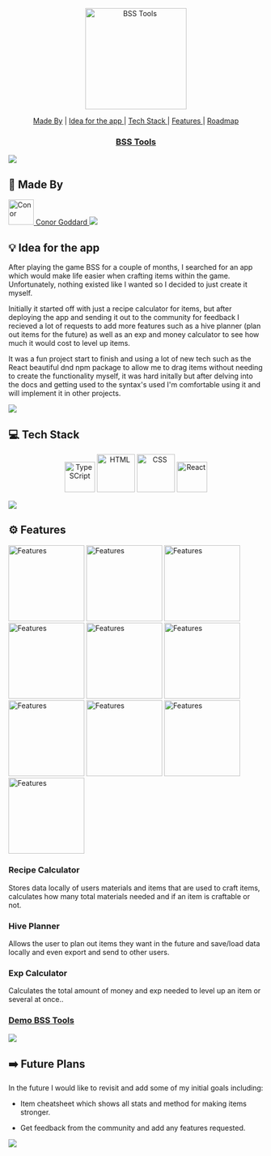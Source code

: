 
<a href="https://bss-tools.netlify.app/">
<p align="center"><img src="https://puu.sh/Jpjnx/71cfa07dda.png" alt="BSS Tools" width="200"/></p>
</a>

<p align="center">
<a href="#-made-by">Made By</a> |
<a href="#-idea-for-the-app"> Idea for the app </a> |
<a href="#-tech-stack"> Tech Stack </a> |
<a href="#%EF%B8%8F-features"> Features </a> |
<a href="#%EF%B8%8F-future-plans"> Roadmap </a>
</p>

<h3 align="center">
<a href="https://bss-tools.netlify.app/">BSS Tools</a> 
</h3>


<img src="https://raw.githubusercontent.com/andreasbm/readme/master/assets/lines/rainbow.png"/>

 ## 👋 Made By

<a href="https://github.com/ConorG1247">
<img src="https://images.weserv.nl/?url=https://avatars.githubusercontent.com/u/102623019?v=4v=4&h=300&w=300&fit=cover&mask=circle&maxage=7d" alt="Conor" title="Conor Goddard" height="50"/> Conor Goddard
<a/>

<img src="https://raw.githubusercontent.com/andreasbm/readme/master/assets/lines/rainbow.png"/>

## 💡 Idea for the app

After playing the game BSS for a couple of months, I searched for an app which would make life easier when crafting items within the game. Unfortunately, nothing existed like I wanted so I decided to just create it myself.

Initially it started off with just a recipe calculator for items, but after deploying the app and sending it out to the community for feedback I recieved a lot of requests to add more features such as a hive planner (plan out items for the future) as well as an exp and money calculator to see how much it would cost to level up items.

It was a fun project start to finish and using a lot of new tech such as the React beautiful dnd npm package to allow me to drag items without needing to create the functionality myself, it was hard initally but after delving into the docs and getting used to the syntax's used I'm comfortable using it and will implement it in other projects.

<img src="https://raw.githubusercontent.com/andreasbm/readme/master/assets/lines/rainbow.png"/>

## 💻 Tech Stack

<p align="center">

<img src="https://seeklogo.com/images/T/typescript-logo-B29A3F462D-seeklogo.com.png" alt="TypeSCript" title="TypeSript" height="60"/>
<img src="https://seeklogo.com/images/H/html5-logo-EF92D240D7-seeklogo.com.png" alt="HTML" title="HTML" height="75"/>
<img src="https://seeklogo.com/images/C/css3-logo-8724075274-seeklogo.com.png" alt="CSS" title="CSS" height="75"/>
<img src="https://seeklogo.com/images/R/react-logo-7B3CE81517-seeklogo.com.png" alt="React" title="React" height="60"/>
</p> 

<img src="https://raw.githubusercontent.com/andreasbm/readme/master/assets/lines/rainbow.png"/>
  
 ## ⚙️ Features 

 
 <p>
 <img src="https://puu.sh/Jpfen/8b891412d0.png" alt="Features" title="Features" width="150"/>
 <img src="https://puu.sh/Jpfez/432d808595.png" alt="Features" title="Features" width="150"/>
 <img src="https://puu.sh/JpfeF/4a0440f044.png" alt="Features" title="Features" width="150"/>
 <img src="https://puu.sh/JpfeK/a3c411731f.png" alt="Features" title="Features" width="150"/>
 <img src="https://puu.sh/JnQeR/a883911b97.png" alt="Features" title="Features" width="150"/>
  <img src="https://puu.sh/JnQfh/d7dbc6ad0d.png" alt="Features" title="Features" width="150"/>
   <img src="https://puu.sh/JnQg9/7f01d966c3.png" alt="Features" title="Features" width="150"/>
    <img src="https://puu.sh/JnQgm/322fa1f7f9.png" alt="Features" title="Features" width="150"/>
     <img src="https://puu.sh/JnQgO/7ef17fd2b7.png" alt="Features" title="Features" width="150"/>
      <img src="https://puu.sh/JnQhe/d4c41fdef2.png" alt="Features" title="Features" width="150"/>
 </p>

 
 ### Recipe Calculator
 
 Stores data locally of users materials and items that are used to craft items, calculates how many total materials needed and if an item is craftable or not.
 
 ### Hive Planner
 
 Allows the user to plan out items they want in the future and save/load data locally and even export and send to other users.
 
 ### Exp Calculator
 
 Calculates the total amount of money and exp needed to level up an item or several at once..
 
 ### <a href="https://bss-tools.netlify.app/">Demo BSS Tools</a>  
 
 <img src="https://raw.githubusercontent.com/andreasbm/readme/master/assets/lines/rainbow.png"/>
 

## ➡️ Future Plans

In the future I would like to revisit and add some of my initial goals including:

- Item cheatsheet which shows all stats and method for making items stronger.

- Get feedback from the community and add any features requested.

<img src="https://raw.githubusercontent.com/andreasbm/readme/master/assets/lines/rainbow.png"/>
